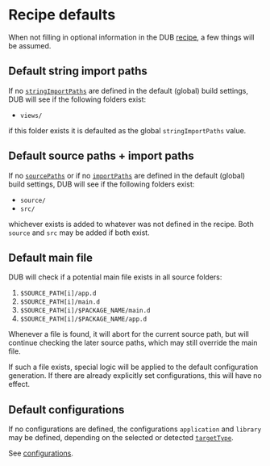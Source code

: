 # Recipe defaults

When not filling in optional information in the DUB [recipe](./recipe.md), a few things will be assumed.

## Default string import paths

If no [`stringImportPaths`](./build_settings.md#stringimportpaths) are defined in the default (global) build settings, DUB will see if the following folders exist:

- `views/`

if this folder exists it is defaulted as the global `stringImportPaths` value.

## Default source paths + import paths

If no [`sourcePaths`](./build_settings.md#sourcepaths) or if no [`importPaths`](./build_settings.md#importpaths) are defined in the default (global) build settings, DUB will see if the following folders exist:

- `source/`
- `src/`

whichever exists is added to whatever was not defined in the recipe. Both `source` and `src` may be added if both exist.

## Default main file

DUB will check if a potential main file exists in all source folders:

1. `$SOURCE_PATH[i]/app.d`
2. `$SOURCE_PATH[i]/main.d`
3. `$SOURCE_PATH[i]/$PACKAGE_NAME/main.d`
4. `$SOURCE_PATH[i]/$PACKAGE_NAME/app.d`

Whenever a file is found, it will abort for the current source path, but will continue checking the later source paths, which may still override the main file.

If such a file exists, special logic will be applied to the default configuration generation. If there are already explicitly set configurations, this will have no effect.

## Default configurations

If no configurations are defined, the configurations `application` and `library` may be defined, depending on the selected or detected [`targetType`](./build_settings.md#targettype).

See [configurations](./configurations.md#default-configuration).

